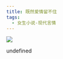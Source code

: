 ```yaml
---
title: 既然爱情留不住
tags:
  - 女生小说-现代言情
---
```


![](https://cdn.weread.qq.com/weread/cover/16/YueWen_26067573/s_YueWen_26067573.jpg)

undefined